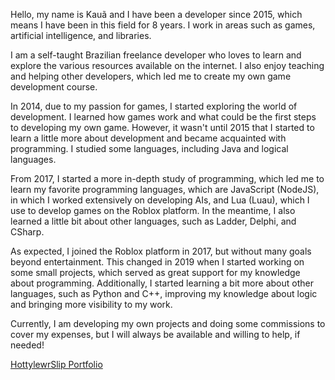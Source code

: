 Hello, my name is Kauã and I have been a developer since 2015, which means I have been in this field for 8 years. I work in areas such as games, artificial intelligence, and libraries.

I am a self-taught Brazilian freelance developer who loves to learn and explore the various resources available on the internet. I also enjoy teaching and helping other developers, which led me to create my own game development course.

In 2014, due to my passion for games, I started exploring the world of development. I learned how games work and what could be the first steps to developing my own game. However, it wasn't until 2015 that I started to learn a little more about development and became acquainted with programming. I studied some languages, including Java and logical languages.

From 2017, I started a more in-depth study of programming, which led me to learn my favorite programming languages, which are JavaScript (NodeJS), in which I worked extensively on developing AIs, and Lua (Luau), which I use to develop games on the Roblox platform. In the meantime, I also learned a little bit about other languages, such as Ladder, Delphi, and CSharp.

As expected, I joined the Roblox platform in 2017, but without many goals beyond entertainment. This changed in 2019 when I started working on some small projects, which served as great support for my knowledge about programming. Additionally, I started learning a bit more about other languages, such as Python and C++, improving my knowledge about logic and bringing more visibility to my work.

Currently, I am developing my own projects and doing some commissions to cover my expenses, but I will always be available and willing to help, if needed!
 
[HottylewrSlip Portfolio](https://hottylewrslip.carrd.co/)
